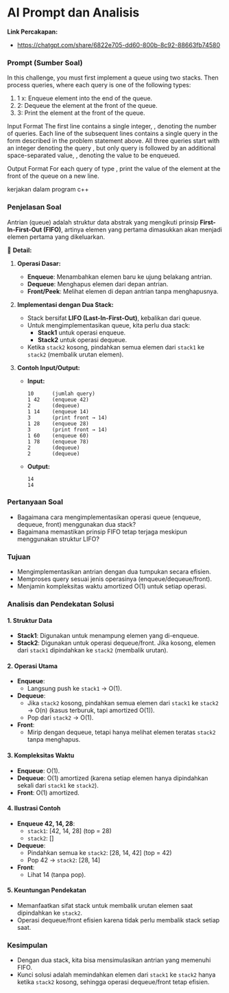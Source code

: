 # AI Prompt dan Analisis

**Link Percakapan:**  
- https://chatgpt.com/share/6822e705-dd60-800b-8c92-88663fb74580

### Prompt (Sumber Soal)
In this challenge, you must first implement a queue using two stacks. Then process queries, where each query is one of the following types: 
1. 1 x: Enqueue element into the end of the queue. 
2. 2: Dequeue the element at the front of the queue. 
3. 3: Print the element at the front of the queue.

Input Format The first line contains a single integer, , denoting the number of queries. Each line of the subsequent lines contains a single query in the form described in the problem statement above. All three queries start with an integer denoting the query , but only query is followed by an additional space-separated value, , denoting the value to be enqueued. 

Output Format For each query of type , print the value of the element at the front of the queue on a new line. 

kerjakan dalam program c++



### Penjelasan Soal
Antrian (queue) adalah struktur data abstrak yang mengikuti prinsip **First-In-First-Out (FIFO)**, artinya elemen yang pertama dimasukkan akan menjadi elemen pertama yang dikeluarkan.

📎 **Detail:**
1. **Operasi Dasar:**
   - **Enqueue**: Menambahkan elemen baru ke ujung belakang antrian.
   - **Dequeue**: Menghapus elemen dari depan antrian.
   - **Front/Peek**: Melihat elemen di depan antrian tanpa menghapusnya.

2. **Implementasi dengan Dua Stack:**
   - Stack bersifat **LIFO (Last-In-First-Out)**, kebalikan dari queue.
   - Untuk mengimplementasikan queue, kita perlu dua stack:
     - **Stack1** untuk operasi enqueue.
     - **Stack2** untuk operasi dequeue.
   - Ketika `stack2` kosong, pindahkan semua elemen dari `stack1` ke `stack2` (membalik urutan elemen).

3. **Contoh Input/Output:**
   - **Input:**
     ```
     10      (jumlah query)
     1 42    (enqueue 42)
     2       (dequeue)
     1 14    (enqueue 14)
     3       (print front → 14)
     1 28    (enqueue 28)
     3       (print front → 14)
     1 60    (enqueue 60)
     1 78    (enqueue 78)
     2       (dequeue)
     2       (dequeue)
     ```
   - **Output:**
     ```
     14
     14
     ```

### Pertanyaan Soal
- Bagaimana cara mengimplementasikan operasi queue (enqueue, dequeue, front) menggunakan dua stack?
- Bagaimana memastikan prinsip FIFO tetap terjaga meskipun menggunakan struktur LIFO?

### Tujuan
- Mengimplementasikan antrian dengan dua tumpukan secara efisien.
- Memproses query sesuai jenis operasinya (enqueue/dequeue/front).
- Menjamin kompleksitas waktu amortized O(1) untuk setiap operasi.

### Analisis dan Pendekatan Solusi

#### 1. **Struktur Data**
   - **Stack1**: Digunakan untuk menampung elemen yang di-enqueue.
   - **Stack2**: Digunakan untuk operasi dequeue/front. Jika kosong, elemen dari `stack1` dipindahkan ke `stack2` (membalik urutan).

#### 2. **Operasi Utama**
   - **Enqueue**:
     - Langsung push ke `stack1` → O(1).
   - **Dequeue**:
     - Jika `stack2` kosong, pindahkan semua elemen dari `stack1` ke `stack2` → O(n) (kasus terburuk, tapi amortized O(1)).
     - Pop dari `stack2` → O(1).
   - **Front**:
     - Mirip dengan dequeue, tetapi hanya melihat elemen teratas `stack2` tanpa menghapus.

#### 3. **Kompleksitas Waktu**
   - **Enqueue**: O(1).
   - **Dequeue**: O(1) amortized (karena setiap elemen hanya dipindahkan sekali dari `stack1` ke `stack2`).
   - **Front**: O(1) amortized.

#### 4. **Ilustrasi Contoh**
   - **Enqueue 42, 14, 28**:
     - `stack1`: [42, 14, 28] (top = 28)
     - `stack2`: []
   - **Dequeue**:
     - Pindahkan semua ke `stack2`: [28, 14, 42] (top = 42)
     - Pop 42 → `stack2`: [28, 14]
   - **Front**:
     - Lihat 14 (tanpa pop).

#### 5. **Keuntungan Pendekatan**
   - Memanfaatkan sifat stack untuk membalik urutan elemen saat dipindahkan ke `stack2`.
   - Operasi dequeue/front efisien karena tidak perlu membalik stack setiap saat.


### Kesimpulan
- Dengan dua stack, kita bisa mensimulasikan antrian yang memenuhi FIFO.
- Kunci solusi adalah memindahkan elemen dari `stack1` ke `stack2` hanya ketika `stack2` kosong, sehingga operasi dequeue/front tetap efisien.

